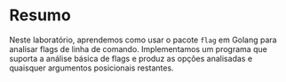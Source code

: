 # Resumo

Neste laboratório, aprendemos como usar o pacote `flag` em Golang para analisar flags de linha de comando. Implementamos um programa que suporta a análise básica de flags e produz as opções analisadas e quaisquer argumentos posicionais restantes.
